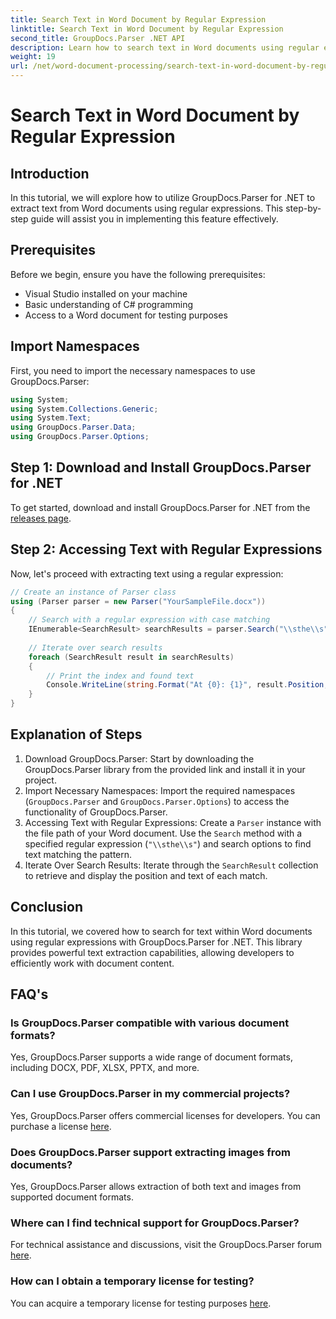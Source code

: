 ```yaml
---
title: Search Text in Word Document by Regular Expression
linktitle: Search Text in Word Document by Regular Expression
second_title: GroupDocs.Parser .NET API
description: Learn how to search text in Word documents using regular expressions with GroupDocs.Parser for .NET. Extract specific content efficiently.
weight: 19
url: /net/word-document-processing/search-text-in-word-document-by-regular-expression/
---
```


# Search Text in Word Document by Regular Expression

## Introduction
In this tutorial, we will explore how to utilize GroupDocs.Parser for .NET to extract text from Word documents using regular expressions. This step-by-step guide will assist you in implementing this feature effectively.
## Prerequisites
Before we begin, ensure you have the following prerequisites:
- Visual Studio installed on your machine
- Basic understanding of C# programming
- Access to a Word document for testing purposes

## Import Namespaces
First, you need to import the necessary namespaces to use GroupDocs.Parser:
```csharp
using System;
using System.Collections.Generic;
using System.Text;
using GroupDocs.Parser.Data;
using GroupDocs.Parser.Options;
```
## Step 1: Download and Install GroupDocs.Parser for .NET
To get started, download and install GroupDocs.Parser for .NET from the [releases page](https://releases.groupdocs.com/parser/net/).
## Step 2: Accessing Text with Regular Expressions
Now, let's proceed with extracting text using a regular expression:
```csharp
// Create an instance of Parser class
using (Parser parser = new Parser("YourSampleFile.docx"))
{
    // Search with a regular expression with case matching
    IEnumerable<SearchResult> searchResults = parser.Search("\\sthe\\s", new SearchOptions(true, false, true));
    
    // Iterate over search results
    foreach (SearchResult result in searchResults)
    {
        // Print the index and found text
        Console.WriteLine(string.Format("At {0}: {1}", result.Position, result.Text));
    }
}
```
## Explanation of Steps
1. Download GroupDocs.Parser: Start by downloading the GroupDocs.Parser library from the provided link and install it in your project.
2. Import Necessary Namespaces: Import the required namespaces (`GroupDocs.Parser` and `GroupDocs.Parser.Options`) to access the functionality of GroupDocs.Parser.
3. Accessing Text with Regular Expressions: Create a `Parser` instance with the file path of your Word document. Use the `Search` method with a specified regular expression (`"\\sthe\\s"`) and search options to find text matching the pattern.
4. Iterate Over Search Results: Iterate through the `SearchResult` collection to retrieve and display the position and text of each match.

## Conclusion
In this tutorial, we covered how to search for text within Word documents using regular expressions with GroupDocs.Parser for .NET. This library provides powerful text extraction capabilities, allowing developers to efficiently work with document content.

## FAQ's
### Is GroupDocs.Parser compatible with various document formats?
Yes, GroupDocs.Parser supports a wide range of document formats, including DOCX, PDF, XLSX, PPTX, and more.
### Can I use GroupDocs.Parser in my commercial projects?
Yes, GroupDocs.Parser offers commercial licenses for developers. You can purchase a license [here](https://purchase.groupdocs.com/buy).
### Does GroupDocs.Parser support extracting images from documents?
Yes, GroupDocs.Parser allows extraction of both text and images from supported document formats.
### Where can I find technical support for GroupDocs.Parser?
For technical assistance and discussions, visit the GroupDocs.Parser forum [here](https://forum.groupdocs.com/c/parser/17).
### How can I obtain a temporary license for testing?
You can acquire a temporary license for testing purposes [here](https://purchase.groupdocs.com/temporary-license/).
